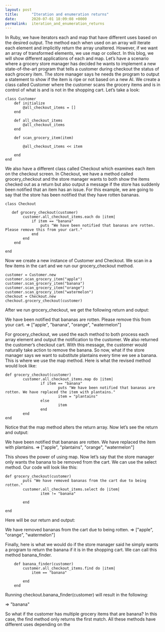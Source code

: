 ```yaml
---
layout: post
title:      "Iteration and enumeration returns"
date:       2020-07-01 18:09:08 +0000
permalink:  iteration_and_enumeration_returns
---
```



In Ruby, we have iterators each and map that have different uses based on the desired output. The method each when used on an array will iterate each element and implicitly return the array unaltered. However, if we want an array of transformed elements, we use map or collect. In this blog, we will show different applications of each and map.
Let’s have a scenario where a grocery store manager has decided he wants to implement a new state-of-the-art program that tells a customer during checkout the status of each grocery item. The store manager says he needs the program to output a statement to show if the item is ripe or not based on a new AI. We create a class called Customer where the customer scans the grocery items and is in control of what is and is not in the shopping cart. Let’s take a look:

```
class Customer
    def initialize
        @all_checkout_items = []
    end

    def all_checkout_items
        @all_checkout_items
    end

    def scan_grocery_item(item)
        
        @all_checkout_items << item
        
    end
end
```

We also have a different class called Checkout which examines each item on the checkout screen. In Checkout, we have a method called grocery_checkout and the store manager wants to both show the items checked out as a return but also output a message if the store has suddenly been notified that an item has an issue. For this example, we are going to say that the store has been notified that they have rotten bananas.

```
class Checkout
    
   def grocery_checkout(customer)
        customer.all_checkout_items.each do |item|
            if item == "banana"
                puts "We have been notified that bananas are rotten. Please remove this from your cart."
            end
        end
    end

end
```

Now we create a new instance of Customer and Checkout. We scan in a few items in the cart and we run our grocery_checkout method.

```
customer = Customer.new
customer.scan_grocery_item("apple")
customer.scan_grocery_item("banana")
customer.scan_grocery_item("orange")
customer.scan_grocery_item("watermelon")
checkout = Checkout.new
checkout.grocery_checkout(customer)
```

After we run grocery_checkout, we get the following return and output:

We have been notified that bananas are rotten. Please remove this from your cart.
 => ["apple", "banana", "orange", "watermelon"]
 
For grocery_checkout, we used the each method to both process each array element and output the notification to the customer. We also returned the customer’s checkout cart. With this message, the customer would naturally take action to remove the banana. So now, what if the store manager says we want to substitute plantains every time we see a banana. This is where we use the map method. Here is what the revised method would look like:

```
def grocery_checkout(customer)
		customer.all_checkout_items.map do |item|
				if item == "banana"
						puts "We have been notified that bananas are rotten. We have replaced the item with plantains."
						item = "plantains"
				else
						item
				end
		end
end
```

 
Notice that the map method alters the return array. Now let’s see the return and output:

We have been notified that bananas are rotten. We have replaced the item with plantains.
 => ["apple", "plantains", "orange", "watermelon"]
 
This shows the power of using map. Now let’s say that the store manager only wants the banana to be removed from the cart. We can use the select method. Our code will look like this:

```
def grocery_checkout(customer)
		puts "We have removed bananas from the cart due to being rotten."
		customer.all_checkout_items.select do |item|
				item != "banana"

		end

end
```

Here will be our return and output:

We have removed bananas from the cart due to being rotten.
 => ["apple", "orange", "watermelon"]
 
Finally, here is what we would do if the store manager said he simply wants a program to return the banana if it is in the shopping cart. We can call this method banana_finder.

```
    def banana_finder(customer)
        customer.all_checkout_items.find do |item|
            item == "banana"
            
        end
    end
```

Running checkout.banana_finder(customer) will result in the following:

=> "banana"

So what if the customer has multiple grocery items that are banana? In this case, the find method only returns the first match. All these methods have different uses depending on the 



